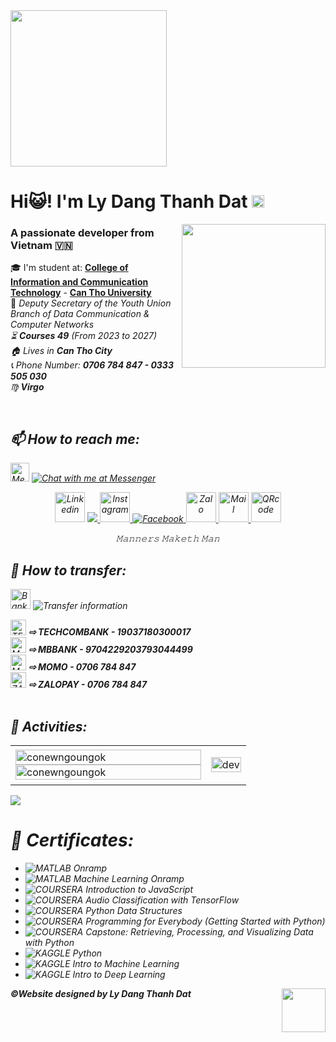 <img align="center" width="250" src="https://i.imgur.com/XH4RVDC.png">
<h1 align="left">Hi😺! I'm Ly Dang Thanh Dat <img width="20" src="https://i.imgur.com/uxfDF6h.png"> </h1>
<p align="center">
  <img align="right" width="230" src="https://i.imgur.com/GLvHhhV.png">
  <h3 align="left">A passionate developer from Vietnam 🇻🇳</h3>
</p>

🎓 I'm student at: [<b>College of Information and Communication Technology</b>](https://www.cit.ctu.edu.vn/) - [<b>Can Tho University</b>](https://www.ctu.edu.vn/)
<br>
💼 <i>Deputy Secretary of the Youth Union Branch of Data Communication & Computer Networks<i />
<br>
⏳ <b>Courses 49</b> (From 2023 to 2027)
<br>
🏠 Lives in <b>Can Tho City</b>
<br>
📞 Phone Number: <b>0706 784 847 - 0333 505 030</b> 
<br>
♍ <b>Virgo</b>

<br/>

## 📫 How to reach me:

<img align="left">

 <img width="30" height="30" src="https://img.icons8.com/fluency/20/facebook-messenger--v2.png" alt="Messenger"/> [![Chat with me at Messenger](https://i.imgur.com/P6jVd26.png)](https://m.me/Eric.Whois)
<p align="center">
    <img width="48" height="48" src="https://img.icons8.com/fluency-systems-regular/48/chain--v1.png" alt="Linkedin"/>
   <a href="https://www.linkedin.com/in/conmewngoungok/" target="_blank">
    <img src="https://img.icons8.com/fluent/48/000000/linkedin.png"/>
  </a>
  <a href="https://www.instagram.com/Eric_Whois/" target="_blank">
    <img width="48" height="48" src="https://img.icons8.com/fluency/48/instagram-new.png" alt="Instagram"/>
  </a>
  <a href="https://www.facebook.com/Eric.Whois" alt="Facebook">
    <img src="https://img.icons8.com/fluent/48/000000/facebook-new.png" alt="Facebook" />
  </a> 
  <a href="https://zalo.me/Eric_Whois/" alt="Zalo">
    <img width="48" height="48" src="https://img.icons8.com/color/48/zalo.png" alt="Zalo"/>
  </a>
  <a href="mailto:lydangthanhdat@gmail." alt="Email">
   <img width="48" height="48" src="https://img.icons8.com/color/48/gmail--v1.png" alt="Mail"/>
  </a>
    <img width="48" height="48" src="https://img.icons8.com/fluency-systems-regular/48/qr-code--v1.png" alt="QRcode"/>
</p>
<p align="center">
  𝙼𝚊𝚗𝚗𝚎𝚛𝚜 𝙼𝚊𝚔𝚎𝚝𝚑 𝙼𝚊𝚗
  </p>
  
## 🏦 How to transfer:
<img align="left">
  
<img width="32" height="32" src="https://img.icons8.com/fluency/48/bank-building.png" alt="Bank"/> ![Transfer information](https://i.imgur.com/VYHtIeg.png)
<p align="left">
    <img width="25" height="25" src="https://github.com/lydangthanhdat/MyProfile/assets/145395773/7c88b8f6-7a45-44be-b2d1-de267e86dca2" alt="TECHCOMBANK"/> <b>⇨ <i>TECHCOMBANK - 19037180300017</i></b>
     <br>
  <img width="25" height="25" src="https://github.com/lydangthanhdat/MyProfile/assets/145395773/4877c0fe-b758-4595-870e-ee862858126b" alt="MBBANK"/> <b>⇨ <i>MBBANK - 9704229203793044499</i></b>
     <br>
  <img width="25" height="25" src="https://github.com/lydangthanhdat/MyProfile/assets/145395773/8825b4cc-370b-41e3-8f7d-ddce93134177" alt="MOMO"/> <b>⇨ <i>MOMO - 0706 784 847</i></b>
     <br>
  <img width="25" height="25" src="https://github.com/lydangthanhdat/MyProfile/assets/145395773/5536063c-2eec-4387-ab23-f1b51fb3d952" alt="ZALOPAY"/> <b>⇨ <i>ZALOPAY - 0706 784 847</i></b>
     <br>
 <br />
</p>

## 🎯 Activities:

<table style="width:100%;">
  <tr>
    <td>
      <img src="https://github-readme-stats.vercel.app/api/top-langs/?username=anuraghazra&bg_color=FFFFFF00&text_color=179fa3&layout=compact&hide=CSS&langs_count=10&custom_title=Top%20ngôn%20ngữ%20được%20dùng" alt="conewngoungok" width="100%"/>
      <img src="https://github-readme-stats.vercel.app/api?username=anuraghazra&bg_color=FFFFFF00&text_color=179fa3&show_icons=true&count_private=true&include_all_commits=true&custom_title=Hoạt%20động%20trên%20Github" alt="conewngoungok" width="100%"/>
    </td>
    <td>
      <p align="center"> 
        <img src="https://i.imgur.com/hQeBYGr.gif" alt="dev" width="100%"/>
      </p>
    </td>
  </tr>
</table>

<img align="center" src="https://i.imgur.com/AOerM4v.jpg">

# 📝 Certificates:

- ![MATLAB](https://img.shields.io/badge/-MATLAB-orange) Onramp
- ![MATLAB](https://img.shields.io/badge/-MATLAB-orange) Machine Learning Onramp
- ![COURSERA](https://img.shields.io/badge/-COURSERA-green) Introduction to JavaScript
- ![COURSERA](https://img.shields.io/badge/-COURSERA-green) Audio Classification with TensorFlow
- ![COURSERA](https://img.shields.io/badge/-COURSERA-green) Python Data Structures
- ![COURSERA](https://img.shields.io/badge/-COURSERA-green) Programming for Everybody (Getting Started with Python)
- ![COURSERA](https://img.shields.io/badge/-COURSERA-green) Capstone: Retrieving, Processing, and Visualizing Data with Python
- ![KAGGLE](https://img.shields.io/badge/-KAGGLE-blue) Python
- ![KAGGLE](https://img.shields.io/badge/-KAGGLE-blue) Intro to Machine Learning
- ![KAGGLE](https://img.shields.io/badge/-KAGGLE-blue) Intro to Deep Learning

<img align="right" width="70" src="https://i.imgur.com/S7Ia9a3.gif">

<p align="left">
<b>©</b><b><i>Website designed by Ly Dang Thanh Dat</i></b>
</p>
